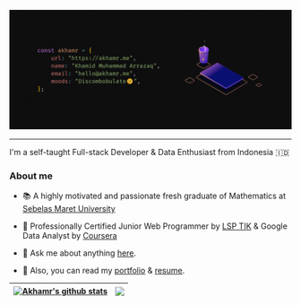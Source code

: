 <p align="center"><a href="https://akhamr.me"><img src="./banner.gif" /></a></p>

<hr />

I'm a self-taught Full-stack Developer & Data Enthusiast from Indonesia 🇮🇩

### About me

- 📚 A highly motivated and passionate fresh graduate of Mathematics at [Sebelas Maret University](https://math.mipa.uns.ac.id/)

- :brain: Professionally Certified Junior Web Programmer by [LSP TIK](https://drive.google.com/file/d/1DNrLNM4tA7oyFbjm4C3nZWX8oP9v_KMe/view?usp=sharing) & Google Data Analyst by [Coursera](https://drive.google.com/file/d/1ayT2Tz9OCEM-yY6rwFWhKyqts_Mo7LzM/view?usp=sharing)

- 💬 Ask me about anything [here](mailto:hello@akhamr.me).

- 📜 Also, you can read my [portfolio](https://akhamr.me) & [resume](https://drive.google.com/file/d/1j57WTKkaJFEucTQEhl7qb5ZH2zPcwsT9/view?usp=sharing).

| <a href="https://github.com/anuraghazra/github-readme-stats"><img align="center" src="https://akhamr-readme-stat.vercel.app/api?username=akhamr&show_icons=true&include_all_commits=true&theme=onedark&hide=contribs&custom_title=Akhamr%27s%20Github%20Stats" alt="Akhamr's github stats" /></a> | <a href="https://github.com/anuraghazra/github-readme-stats"><img align="center" src="https://akhamr-readme-stat.vercel.app/api/top-langs/?username=akhamr&layout=compact&theme=onedark" /></a> |
| - | - |

